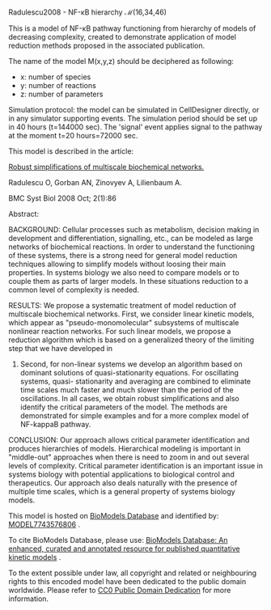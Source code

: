 

Radulescu2008 - NF-κB hierarchy ℳ(16,34,46)

This is a model of NF-κB pathway functioning from hierarchy of models of
decreasing complexity, created to demonstrate application of model reduction
methods proposed in the associated publication.

The name of the model M(x,y,z) should be deciphered as following:

  * x: number of species
  * y: number of reactions
  * z: number of parameters

Simulation protocol: the model can be simulated in CellDesigner directly, or
in any simulator supporting events. The simulation period should be set up in
40 hours (t=144000 sec). The 'signal' event applies signal to the pathway at
the moment t=20 hours=72000 sec.

This model is described in the article:

[Robust simplifications of multiscale biochemical
networks.](http://identifiers.org/pubmed/18854041)

Radulescu O, Gorban AN, Zinovyev A, Lilienbaum A.

BMC Syst Biol 2008 Oct; 2(1):86

Abstract:

BACKGROUND: Cellular processes such as metabolism, decision making in
development and differentiation, signalling, etc., can be modeled as large
networks of biochemical reactions. In order to understand the functioning of
these systems, there is a strong need for general model reduction techniques
allowing to simplify models without loosing their main properties. In systems
biology we also need to compare models or to couple them as parts of larger
models. In these situations reduction to a common level of complexity is
needed.

RESULTS: We propose a systematic treatment of model reduction of multiscale
biochemical networks. First, we consider linear kinetic models, which appear
as "pseudo-monomolecular" subsystems of multiscale nonlinear reaction
networks. For such linear models, we propose a reduction algorithm which is
based on a generalized theory of the limiting step that we have developed in
1. Second, for non-linear systems we develop an algorithm based on dominant
solutions of quasi-stationarity equations. For oscillating systems, quasi-
stationarity and averaging are combined to eliminate time scales much faster
and much slower than the period of the oscillations. In all cases, we obtain
robust simplifications and also identify the critical parameters of the model.
The methods are demonstrated for simple examples and for a more complex model
of NF-kappaB pathway.

CONCLUSION: Our approach allows critical parameter identification and produces
hierarchies of models. Hierarchical modeling is important in "middle-out"
approaches when there is need to zoom in and out several levels of complexity.
Critical parameter identification is an important issue in systems biology
with potential applications to biological control and therapeutics. Our
approach also deals naturally with the presence of multiple time scales, which
is a general property of systems biology models.

This model is hosted on [BioModels Database](http://www.ebi.ac.uk/biomodels/)
and identified by:
[MODEL7743576806](http://identifiers.org/biomodels.db/MODEL7743576806) .

To cite BioModels Database, please use: [BioModels Database: An enhanced,
curated and annotated resource for published quantitative kinetic
models](http://identifiers.org/pubmed/20587024) .

To the extent possible under law, all copyright and related or neighbouring
rights to this encoded model have been dedicated to the public domain
worldwide. Please refer to [CC0 Public Domain
Dedication](http://creativecommons.org/publicdomain/zero/1.0/) for more
information.

